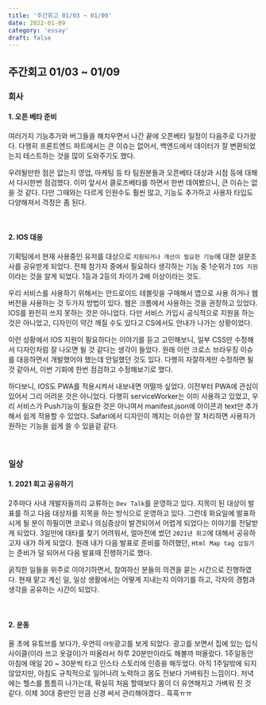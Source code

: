 ```yaml
---
title: '주간회고 01/03 ~ 01/09'
date: 2022-01-09
category: 'essay'
draft: false
---
```


## 주간회고 01/03 ~ 01/09

### 회사

#### 1. 오픈 베타 준비

여러가지 기능추가와 버그들을 해치우면서 나간 끝에 오픈베타 일정이 다음주로 다가왔다.
다행히 프론트엔드 파트에서는 큰 이슈는 없어서, 백엔드에서 데이터가 잘 변환되었는지 테스트하는 것을 많이 도와주기도 했다.

우려될만한 점은 없는지 영업, 마케팅 등 타 팀원분들과 오픈베타 대상과 시점 등에 대해서 다시한번 점검했다. 이미 앞서서 클로즈베타를 하면서 한번 데여봤으니, 큰 이슈는 없을 것 같다. 다만 그때와는 다르게 인원수도 훨씬 많고, 기능도 추가하고 사용자 타입도 다양해져서 걱정은 좀 된다.

 <br/>

#### 2. IOS 대응

기획팀에서 현재 사용중인 유저를 대상으로 `지원되거나 개선이 필요한 기능`에 대한 설문조사를 공유받게 되었다. 전체 참가자 중에서 필요하다 생각하는 기능 중 1순위가 `IOS 지원`이라는 것을 알게 되었다. 1등과 2등의 차이가 2배 이상이라는 것도.

우리 서비스를 사용하기 위해서는 안드로이드 테블릿을 구매해서 앱으로 사용 하거나 웹버전을 사용하는 것 두가지 방법이 있다. 웹은 크롬에서 사용하는 것을 권장하고 있었다. IOS를 완전히 쓰지 못하는 것은 아니었다. 다만 서비스 가입시 공식적으로 지원을 하는 것은 아니었고, 디자인이 약간 깨질 수도 있다고 CS에서도 안내가 나가는 상황이었다.

이런 상황에서 IOS 지원이 필요하다는 이야기를 듣고 고민해보니, 일부 CSS만 수정해서 디자인처럼 잘 나오면 될 것 같다는 생각이 들었다. 원래 이런 크로스 브라우징 이슈를 대응하면서 개발했어야 했는데 안일했던 것도 있다. 다행히 자잘하게만 수정하면 될 것 같아서, 이번 기회에 한번 점검하고 수정해보기로 했다.

하다보니, IOS도 PWA를 적용시켜서 내보내면 어떨까 싶었다. 이전부터 PWA에 관심이 있어서 그리 어려운 것은 아니었다. 다행히 serviceWorker는 이미 사용하고 있었고, 우리 서비스가 Push기능이 필요한 것은 아니여서 manifest.json에 아이콘과 text만 추가해서 쉽게 적용할 수 있었다. Safari에서 디자인이 깨지는 이슈만 잘 처리하면 사용자가 원하는 기능을 쉽게 쓸 수 있을겉 같다.

<br/>

### 일상

#### 1. 2021 회고 공유하기

2주마다 사내 개발자들끼리 교류하는 `Dev Talk`를 운영하고 있다. 지목이 된 대상이 발표를 하고 다음 대상자를 지목을 하는 방식으로 운영하고 있다. 그런데 화요일에 발표하시게 될 분이 하필이면 코로나 의심증상이 발견되어서 어렵게 되었다는 이야기를 전달받게 되었다. 3일만에 대타를 찾기 어려워서, 얼마전에 썼던 `2021년 회고`에 대해서 공유하고자 내가 하게 되었다. 원래 내가 다음 발표로 준비를 하려했던, `Html Map tag 삽질기`는 준비가 덜 되어서 다음 발표때 진행하기로 했다.

굵직한 일들을 위주로 이야기하면서, 참여하신 분들의 의견을 묻는 시간으로 진행하였다. 현재 맡고 계신 일, 일상 생활에서는 어떻게 지내는지 이야기를 하고, 각자의 경험과 생각을 공유하는 시간이 되었다.

<br/>

#### 2. 운동

올 초에 유튜브를 보다가, 우연히 `야핏`광고를 보게 되었다. 광고를 보면서 집에 있는 입식사이클(이라 쓰고 옷걸이)가 떠올라서 하루 20분만이라도 해볼까 떠올랐다. 1주일동안 아침에 매일 20 ~ 30분씩 타고 인스타 스토리에 인증을 해두었다. 아직 1주일밖에 되지 않았지만, 아침도 규칙적으로 일어나려 노력하고 몸도 전보다 가벼워진 느낌이다. 저녁에는 헬스를 틈틈히 나가는데, 확실히 처음 할때보다 몸이 더 유연해지고 가벼워 진 것 같다. 이제 30대 중반인 만큼 신경 써서 관리해야겠다.. 흑흑ㅠㅠ
